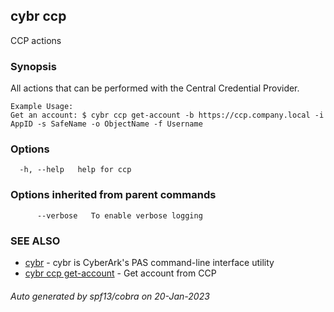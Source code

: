 ## cybr ccp

CCP actions

### Synopsis

All actions that can be performed with the Central Credential Provider.
	
	Example Usage:
	Get an account: $ cybr ccp get-account -b https://ccp.company.local -i AppID -s SafeName -o ObjectName -f Username

### Options

```
  -h, --help   help for ccp
```

### Options inherited from parent commands

```
      --verbose   To enable verbose logging
```

### SEE ALSO

* [cybr](cybr.md)	 - cybr is CyberArk's PAS command-line interface utility
* [cybr ccp get-account](cybr_ccp_get-account.md)	 - Get account from CCP

###### Auto generated by spf13/cobra on 20-Jan-2023

